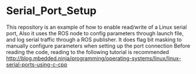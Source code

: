 # Serial_Port_Setup
This repository is an example of how to enable read/write of a Linux serial port,
Also it uses the ROS node to config parameters through launch file, and log serial traffic through a ROS publisher.
It does flag bit masking to manually configure parameters when setting up the port connection
Before reading the code, reading to the following tutorial is recommended
http://blog.mbedded.ninja/programming/operating-systems/linux/linux-serial-ports-using-c-cpp